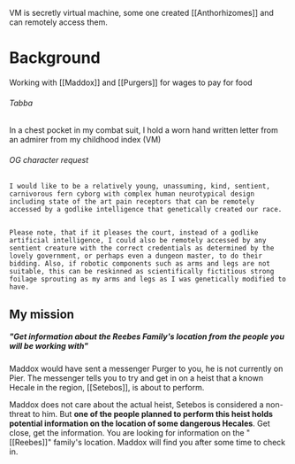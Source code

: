 VM is secretly virtual machine, some one created [[Anthorhizomes]] and can remotely access them.
# Background
Working with [[Maddox]] and [[Purgers]] for wages to pay for food
###### Tabba
In a chest pocket in my combat suit, I hold a worn hand written letter from an admirer from my childhood index (VM)
###### OG character request
```
I would like to be a relatively young, unassuming, kind, sentient, carnivorous fern cyborg with complex human neurotypical design including state of the art pain receptors that can be remotely accessed by a godlike intelligence that genetically created our race.


Please note, that if it pleases the court, instead of a godlike artificial intelligence, I could also be remotely accessed by any sentient creature with the correct credentials as determined by the lovely government, or perhaps even a dungeon master, to do their bidding. Also, if robotic components such as arms and legs are not suitable, this can be reskinned as scientifically fictitious strong foilage sprouting as my arms and legs as I was genetically modified to have.
```


## My mission

##### **"Get information about the Reebes Family's location from the people you will be working with"**
Maddox would have sent a messenger Purger to you, he is not currently on Pier. The messenger tells you to try and get in on a heist that a known Hecale in the region, [[Setebos]], is about to perform. 

Maddox does not care about the actual heist, Setebos is considered a non-threat to him. But **one of the people planned to perform this heist holds potential information on the location of some dangerous Hecales**. Get close, get the information. You are looking for information on the "[[Reebes]]" family's location. Maddox will find you after some time to check in. 

